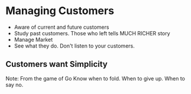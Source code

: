 # Managing Customers

* Aware of current and future customers
* Study past customers. Those who left tells MUCH RICHER story
* Manage Market
* See what they do. Don't listen to your customers. 

## Customers want Simplicity


Note:
From the game of Go
Know when to fold. When to give up. When to say no.

